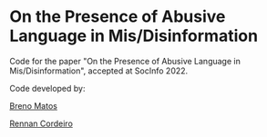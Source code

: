 # On the Presence of Abusive Language in Mis/Disinformation

Code for the paper "On the Presence of Abusive Language in Mis/Disinformation", accepted at SocInfo 2022.

Code developed by:

[Breno Matos](https://github.com/brenomatos)

[Rennan Cordeiro](https://github.com/rennancl)
